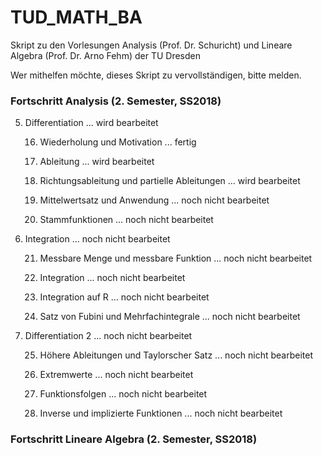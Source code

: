# TUD_MATH_BA
Skript zu den Vorlesungen Analysis (Prof. Dr. Schuricht) und Lineare Algebra (Prof. Dr. Arno Fehm) der TU Dresden

Wer mithelfen möchte, dieses Skript zu vervollständigen, bitte melden.

### Fortschritt Analysis (2. Semester, SS2018)
5. Differentiation ... wird bearbeitet
  
    16. Wiederholung und Motivation ... fertig
    
    17. Ableitung ... wird bearbeitet
    
    18. Richtungsableitung und partielle Ableitungen ... wird bearbeitet
    
    19. Mittelwertsatz und Anwendung ... noch nicht bearbeitet
    
    20. Stammfunktionen ... noch nicht bearbeitet
    
6. Integration ... noch nicht bearbeitet

    21. Messbare Menge und messbare Funktion ... noch nicht bearbeitet
    
    22. Integration ... noch nicht bearbeitet
    
    23. Integration auf R ... noch nicht bearbeitet
    
    24. Satz von Fubini und Mehrfachintegrale ... noch nicht bearbeitet
    
7. Differentiation 2 ... noch nicht bearbeitet

    25. Höhere Ableitungen und Taylorscher Satz ... noch nicht bearbeitet
    
    26. Extremwerte ... noch nicht bearbeitet
    
    27. Funktionsfolgen ... noch nicht bearbeitet
    
    28. Inverse und implizierte Funktionen ... noch nicht bearbeitet

### Fortschritt Lineare Algebra (2. Semester, SS2018)
